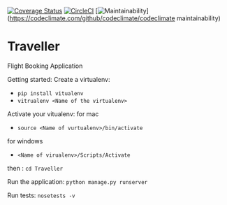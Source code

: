 [![Coverage Status](https://coveralls.io/repos/github/JoyLubega/Traveller/badge.svg?branch=develop)](https://coveralls.io/github/JoyLubega/Traveller?branch=develop)
[![CircleCI](https://circleci.com/gh/JoyLubega/Traveller.svg?style=svg)](https://circleci.com/gh/JoyLubega/Traveller)
[![Maintainability](https://api.codeclimate.com/v1/badges/a99a88d28ad37a79dbf6/maintainability)](https://codeclimate.com/github/codeclimate/codeclimate  maintainability)
# Traveller
Flight Booking Application

Getting started:
Create a virtualenv:
- ```pip install vitualenv```
- ```vitrualenv <Name of the virtualenv>```

Activate your vitualenv:
 for mac
 - ```source <Name of vurtualenv>/bin/activate```

 for windows
 - ```<Name of virualenv>/Scripts/Activate```

then :
`cd Traveller`

Run the application:
    `python manage.py runserver`

Run tests: `nosetests -v`

